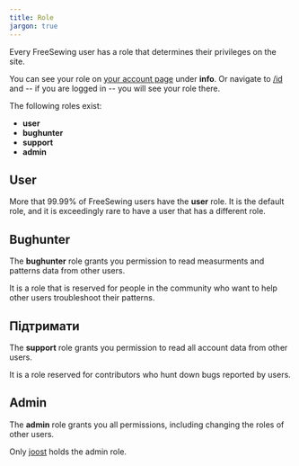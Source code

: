 ```yaml
---
title: Role
jargon: true
---
```


Every FreeSewing user has a role that determines their privileges on the site.

You can see your role on [your account page](/account) under **info**.
Or navigate to [/id](/id) and  -- if you are logged in -- you will see your role there.

The following roles exist:

- **user**
- **bughunter**
- **support**
- **admin**

## User

More that 99.99% of FreeSewing users have the **user** role.
It is the default role, and it is exceedingly rare to have a user that has a different role.

## Bughunter

The **bughunter** role grants you permission to read measurments and patterns
data from other users.

It is a role that is reserved for people in the community who want to help
other users troubleshoot their patterns.

## Підтримати

The **support** role grants you permission to read all account data from other users.

It is a role reserved for contributors who hunt down bugs reported by users.

## Admin

The **admin** role grants you all permissions, including changing the roles of other users.

Only [joost](/users/user?id=1) holds the admin role.
